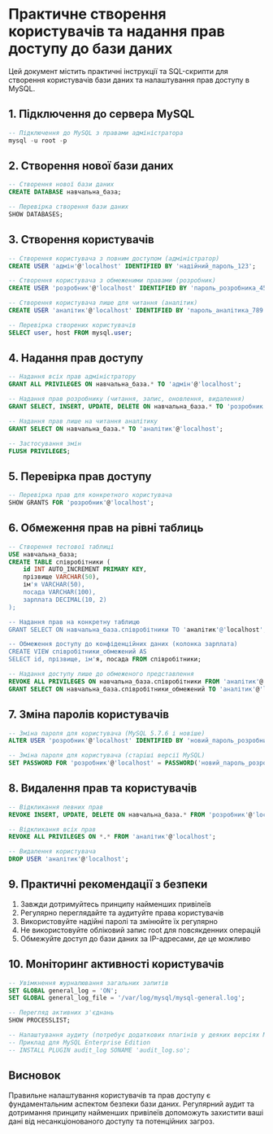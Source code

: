 # Практичне створення користувачів та надання прав доступу до бази даних

Цей документ містить практичні інструкції та SQL-скрипти для створення користувачів бази даних та налаштування прав доступу в MySQL.

## 1. Підключення до сервера MySQL

```sql
-- Підключення до MySQL з правами адміністратора
mysql -u root -p
```

## 2. Створення нової бази даних

```sql
-- Створення нової бази даних
CREATE DATABASE навчальна_база;

-- Перевірка створення бази даних
SHOW DATABASES;
```

## 3. Створення користувачів

```sql
-- Створення користувача з повним доступом (адміністратор)
CREATE USER 'адмін'@'localhost' IDENTIFIED BY 'надійний_пароль_123';

-- Створення користувача з обмеженими правами (розробник)
CREATE USER 'розробник'@'localhost' IDENTIFIED BY 'пароль_розробника_456';

-- Створення користувача лише для читання (аналітик)
CREATE USER 'аналітик'@'localhost' IDENTIFIED BY 'пароль_аналітика_789';

-- Перевірка створених користувачів
SELECT user, host FROM mysql.user;
```

## 4. Надання прав доступу

```sql
-- Надання всіх прав адміністратору
GRANT ALL PRIVILEGES ON навчальна_база.* TO 'адмін'@'localhost';

-- Надання прав розробнику (читання, запис, оновлення, видалення)
GRANT SELECT, INSERT, UPDATE, DELETE ON навчальна_база.* TO 'розробник'@'localhost';

-- Надання прав лише на читання аналітику
GRANT SELECT ON навчальна_база.* TO 'аналітик'@'localhost';

-- Застосування змін
FLUSH PRIVILEGES;
```

## 5. Перевірка прав доступу

```sql
-- Перевірка прав для конкретного користувача
SHOW GRANTS FOR 'розробник'@'localhost';
```

## 6. Обмеження прав на рівні таблиць

```sql
-- Створення тестової таблиці
USE навчальна_база;
CREATE TABLE співробітники (
    id INT AUTO_INCREMENT PRIMARY KEY,
    прізвище VARCHAR(50),
    ім'я VARCHAR(50),
    посада VARCHAR(100),
    зарплата DECIMAL(10, 2)
);

-- Надання прав на конкретну таблицю
GRANT SELECT ON навчальна_база.співробітники TO 'аналітик'@'localhost';

-- Обмеження доступу до конфіденційних даних (колонка зарплата)
CREATE VIEW співробітники_обмежений AS
SELECT id, прізвище, ім'я, посада FROM співробітники;

-- Надання доступу лише до обмеженого представлення
REVOKE ALL PRIVILEGES ON навчальна_база.співробітники FROM 'аналітик'@'localhost';
GRANT SELECT ON навчальна_база.співробітники_обмежений TO 'аналітик'@'localhost';
```

## 7. Зміна паролів користувачів

```sql
-- Зміна пароля для користувача (MySQL 5.7.6 і новіше)
ALTER USER 'розробник'@'localhost' IDENTIFIED BY 'новий_пароль_розробника';

-- Зміна пароля для користувача (старіші версії MySQL)
SET PASSWORD FOR 'розробник'@'localhost' = PASSWORD('новий_пароль_розробника');
```

## 8. Видалення прав та користувачів

```sql
-- Відкликання певних прав
REVOKE INSERT, UPDATE, DELETE ON навчальна_база.* FROM 'розробник'@'localhost';

-- Відкликання всіх прав
REVOKE ALL PRIVILEGES ON *.* FROM 'аналітик'@'localhost';

-- Видалення користувача
DROP USER 'аналітик'@'localhost';
```

## 9. Практичні рекомендації з безпеки

1. Завжди дотримуйтесь принципу найменших привілеїв
2. Регулярно переглядайте та аудитуйте права користувачів
3. Використовуйте надійні паролі та змінюйте їх регулярно
4. Не використовуйте обліковий запис root для повсякденних операцій
5. Обмежуйте доступ до бази даних за IP-адресами, де це можливо

## 10. Моніторинг активності користувачів

```sql
-- Увімкнення журналювання загальних запитів
SET GLOBAL general_log = 'ON';
SET GLOBAL general_log_file = '/var/log/mysql/mysql-general.log';

-- Перегляд активних з'єднань
SHOW PROCESSLIST;

-- Налаштування аудиту (потребує додаткових плагінів у деяких версіях MySQL)
-- Приклад для MySQL Enterprise Edition
-- INSTALL PLUGIN audit_log SONAME 'audit_log.so';
```

## Висновок

Правильне налаштування користувачів та прав доступу є фундаментальним аспектом безпеки бази даних. Регулярний аудит та дотримання принципу найменших привілеїв допоможуть захистити ваші дані від несанкціонованого доступу та потенційних загроз.